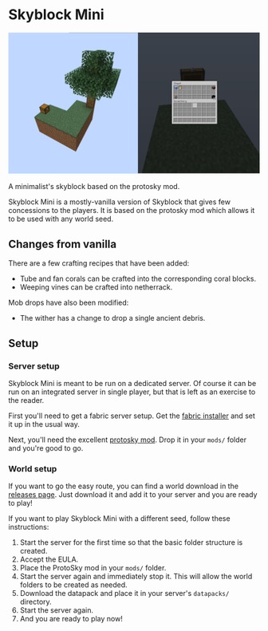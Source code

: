 # Skyblock Mini

![Starting island](/skyblock_start.png?raw=true "Starting island")

A minimalist's skyblock based on the protosky mod.

Skyblock Mini is a mostly-vanilla version of Skyblock that gives few concessions to the players. It is based on the protosky mod which allows it to be used with any world seed.

## Changes from vanilla

There are a few crafting recipes that have been added:
* Tube and fan corals can be crafted into the corresponding coral blocks.
* Weeping vines can be crafted into netherrack.

Mob drops have also been modified:
* The wither has a change to drop a single ancient debris.

## Setup

### Server setup

Skyblock Mini is meant to be run on a dedicated server. Of course it can be run on an integrated server in single player, but that is left as an exercise to the reader.

First you'll need to get a fabric server setup. Get the [fabric installer](https://fabricmc.net/use/) and set it up in the usual way.

Next, you'll need the excellent [protosky mod](https://modrinth.com/mod/protosky). Drop it in your `mods/` folder and you're good to go.

### World setup

If you want to go the easy route, you can find a world download in the [releases page](https://github.com/kwvanderlinde/mc-skyblock-mini/releases). Just download it and add it to your server and you are ready to play!

If you want to play Skyblock Mini with a different seed, follow these instructions:
1. Start the server for the first time so that the basic folder structure is created.
2. Accept the EULA.
3. Place the ProtoSky mod in your `mods/` folder.
4. Start the server again and immediately stop it. This will allow the world folders to be created as needed.
5. Download the datapack and place it in your server's `datapacks/` directory.
6. Start the server again.
7. And you are ready to play now!
